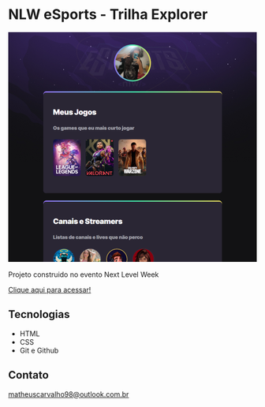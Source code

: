 # NLW eSports - Trilha Explorer

![preview](./.github/preview.png)

Projeto construido no evento Next Level Week

[Clique aqui para acessar!](https://therealmarrk.github.io/nlw-esports-explorer)

## Tecnologias

- HTML
- CSS
- Git e Github

## Contato 

matheuscarvalho98@outlook.com.br